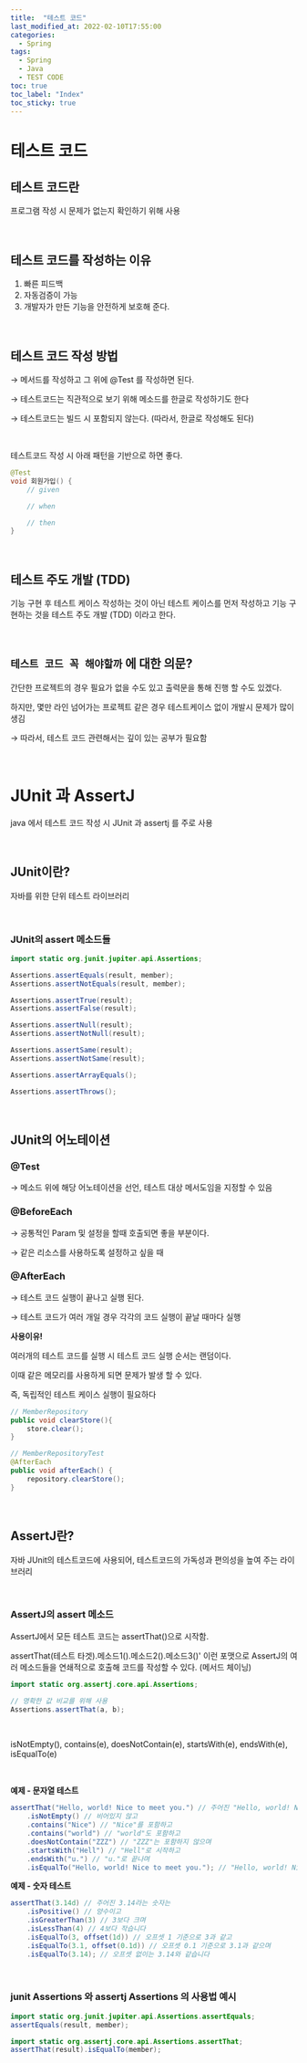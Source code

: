 ```yaml
---
title:  "테스트 코드"
last_modified_at: 2022-02-10T17:55:00
categories:
  - Spring
tags:
  - Spring
  - Java
  - TEST CODE
toc: true
toc_label: "Index"
toc_sticky: true
---
```


# 테스트 코드

## 테스트 코드란

프로그램 작성 시 문제가 없는지 확인하기 위해 사용

<br>

## 테스트 코드를 작성하는 이유

1. 빠른 피드백
2. 자동검증이 가능
3. 개발자가 만든 기능을 안전하게 보호해 준다.

<br>

## 테스트 코드 작성 방법

→ 메서드를 작성하고 그 위에 @Test 를 작성하면 된다.

→ 테스트코드는 직관적으로 보기 위해 메소드를 한글로 작성하기도 한다

→ 테스트코드는 빌드 시 포함되지 않는다. (따라서, 한글로 작성해도 된다)

<br>

테스트코드 작성 시 아래 패턴을 기반으로 하면 좋다.

```java	
@Test
void 회원가입() {
    // given

    // when

    // then
}
```

<br>

## 테스트 주도 개발 (TDD)

기능 구현 후 테스트 케이스 작성하는 것이 아닌 테스트 케이스를 먼저 작성하고 기능 구현하는 것을 테스트 주도 개발 (TDD) 이라고 한다.

<br>

## `테스트 코드 꼭 해야할까` 에 대한 의문?

간단한 프로젝트의 경우 필요가 없을 수도 있고 출력문을 통해 진행 할 수도 있겠다.

하지만, 몇만 라인 넘어가는 프로젝트 같은 경우 테스트케이스 없이 개발시 문제가 많이 생김

→ 따라서, 테스트 코드 관련해서는 깊이 있는 공부가 필요함

<br>


# JUnit 과 AssertJ

java 에서 테스트 코드 작성 시 JUnit 과 assertj 를 주로 사용

<br>

## JUnit이란?
자바를 위한 단위 테스트 라이브러리

<br>

### JUnit의 assert 메소드들

```java
import static org.junit.jupiter.api.Assertions;

Assertions.assertEquals(result, member);
Assertions.assertNotEquals(result, member);

Assertions.assertTrue(result);
Assertions.assertFalse(result);

Assertions.assertNull(result);
Assertions.assertNotNull(result);

Assertions.assertSame(result);
Assertions.assertNotSame(result);

Assertions.assertArrayEquals();

Assertions.assertThrows();
```

<br>

## JUnit의 어노테이션

### @Test

→ 메소드 위에 해당 어노테이션을 선언, 테스트 대상 메서도임을 지정할 수 있음

### @BeforeEach

→ 공통적인 Param 및 설정을 할때 호출되면 좋을 부분이다.

→ 같은 리소스를 사용하도록 설정하고 싶을 때

### @AfterEach

→ 테스트 코드 실행이 끝나고 실행 된다.

→ 테스트 코드가 여러 개일 경우 각각의 코드 실행이 끝날 때마다 실행

**사용이유!** 

여러개의 테스트 코드를 실행 시 테스트 코드 실행 순서는 랜덤이다.

이때 같은 메모리를 사용하게 되면 문제가 발생 할 수 있다.

즉, 독립적인 테스트 케이스  실행이 필요하다

```java
// MemberRepository
public void clearStore(){
    store.clear();
}

// MemberRepositoryTest
@AfterEach
public void afterEach() {
    repository.clearStore();
}
```

<br>

## AssertJ란?
자바 JUnit의 테스트코드에 사용되어, 테스트코드의 가독성과 편의성을 높여 주는 라이브러리

<br>

### AssertJ의 assert 메소드

AssertJ에서 모든 테스트 코드는 assertThat()으로 시작함.

assertThat(테스트 타겟).메소드1().메소드2().메소드3()'
이런 포맷으로 AssertJ의 여러 메소드들을 연쇄적으로 호출해 코드를 작성할 수 있다.
(메서드 체이닝)

```java
import static org.assertj.core.api.Assertions;

// 명확한 값 비교를 위해 사용
Assertions.assertThat(a, b);
```

<br>

isNotEmpty(), contains(e), doesNotContain(e), startsWith(e), endsWith(e), isEqualTo(e)

<br>

**예제 - 문자열 테스트**

```java
assertThat("Hello, world! Nice to meet you.") // 주어진 "Hello, world! Nice to meet you."라는 문자열은
    .isNotEmpty() // 비어있지 않고
    .contains("Nice") // "Nice"를 포함하고
    .contains("world") // "world"도 포함하고
    .doesNotContain("ZZZ") // "ZZZ"는 포함하지 않으며
    .startsWith("Hell") // "Hell"로 시작하고
    .endsWith("u.") // "u."로 끝나며
    .isEqualTo("Hello, world! Nice to meet you."); // "Hello, world! Nice to meet you."과 일치합니다.
```

**예제 - 숫자 테스트**

```java
assertThat(3.14d) // 주어진 3.14라는 숫자는
    .isPositive() // 양수이고
    .isGreaterThan(3) // 3보다 크며
    .isLessThan(4) // 4보다 작습니다
    .isEqualTo(3, offset(1d)) // 오프셋 1 기준으로 3과 같고
    .isEqualTo(3.1, offset(0.1d)) // 오프셋 0.1 기준으로 3.1과 같으며
    .isEqualTo(3.14); // 오프셋 없이는 3.14와 같습니다
```
<br>

### junit Assertions 와 assertj Assertions 의 사용법 예시

```java
import static org.junit.jupiter.api.Assertions.assertEquals;
assertEquals(result, member);

import static org.assertj.core.api.Assertions.assertThat;
assertThat(result).isEqualTo(member);
```
